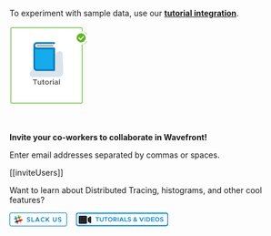 <div class="container-fluid">

<p>To experiment with sample data, use our <a href="../dashboard/tutorial-intro"><strong>tutorial integration</strong></a>.</p>
<p><a href="../dashboard/tutorial-intro"><img src="images/tutorial_integration_pic.png"></img> </a></p>
<p>&nbsp;</p>
<p><strong>Invite your co-workers to collaborate in Wavefront!</strong></p>
<p>Enter email addresses separated by commas or spaces.</p>

[[inviteUsers]]

<p>Want to learn about Distributed Tracing, histograms, and other cool features?</p>
<p><a href="https://wavefront.com/join-public-slack"> <img src="images/slack.png"></img></a>&nbsp; &nbsp;
<a href="https://docs.wavefront.com/tutorial_overview.html"><img src="images/tutorials_videos.png"></img></a> </p>

</div>
